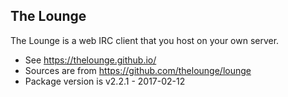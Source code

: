 The Lounge
----------

The Lounge is a web IRC client that you host on your own server.

* See https://thelounge.github.io/
* Sources are from https://github.com/thelounge/lounge
* Package version is v2.2.1 - 2017-02-12
